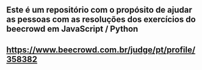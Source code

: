 ## Este é um repositório com o propósito de ajudar as pessoas com as resoluções dos exercícios do beecrowd em JavaScript / Python

## https://www.beecrowd.com.br/judge/pt/profile/358382